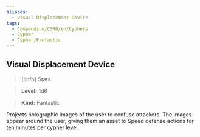 ```yaml
---
aliases:
  - Visual Displacement Device
tags:
  - Compendium/CSRD/en/Cyphers
  - Cypher
  - Cypher/Fantastic
---
```

  
    
## Visual Displacement Device    
>[!info] Stats    
> **Level:** 1d6    
> **Kind:** Fantastic  
    
Projects holographic images of the user to confuse attackers. The images appear around the user, giving them an asset to Speed defense actions for ten minutes per cypher level.